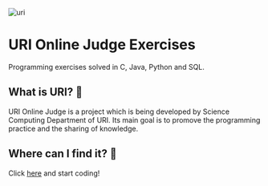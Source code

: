 ![uri](https://user-images.githubusercontent.com/67121433/89349183-2ac80480-d684-11ea-85b6-1df91d1bbb6c.png)
# URI Online Judge Exercises 
Programming exercises solved in C, Java, Python and SQL.

## What is URI? :thinking:
URI Online Judge is a project which is being developed by Science Computing Department of URI. Its main goal is to promove the programming practice and the sharing of knowledge.

## Where can I find it? :thinking:
Click [here](https://www.urionlinejudge.com.br/judge/pt/login) and start coding!
